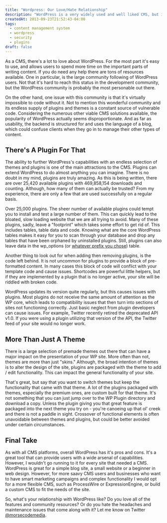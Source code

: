 ```yaml
---
title: "Wordpress: Our Love/Hate Relationship"
description: "WordPress is a very widely used and well liked CMS, but it also has its weaknesses. These are just a few of the things I love and hate about WordPress."
createdAt: 2013-09-23T21:52:43-04:00
tags:
  - content management system
  - wordpress
  - security
  - plugins
draft: false
---
```


As a CMS, there's a lot to love about WordPress. For the most part it's easy to use, and allows users to spend more time on the important parts of writing content. If you do need any help there are tons of resources available. One in particular, is the large community following of WordPress users. Not that it's hard to reach this status in the development community, but the WordPress community is probably the most personable out there.

On the other hand, one issue with this community is that it's virtually impossible to code without it. Not to mention this wonderful community and its endless supply of plugins and themes is a constant source of vulnerable code. Considering the numerous other viable CMS solutions available, the popularity of WordPress actually seems disproportionate. And as far as usability, the backend is structured for and uses the language of a blog, which could confuse clients when they go in to manage their other types of content.

## There's A Plugin For That

The ability to further WordPress's capabilities with an endless selection of themes and plugins is one of the main attractions to the CMS. Plugins can extend WordPress to do almost anything you can imagine. There is no doubt in my mind, plugins are truly amazing. As this is being written, there are over 25,420 available plugins with 469,858,154 downloads and counting. Although, how many of them can actually be trusted? From my experience, there are only a few that are used successfully on a regular basis.

Over 25,000 plugins. The sheer number of available plugins could tempt you to install and test a large number of them. This can quickly lead to the bloated, slow loading website that we are all trying to avoid. Many of these plugins, sadly, leave a "footprint" which takes some effort to get rid of. This includes tables, table data and code. Knowing what are the core WordPress tables makes it easy for you to scan through your database and drop any tables that have been orphaned by uninstalled plugins. Still, plugins can also leave data in the wp_options (or [whatever prefix you chose][cyrptoanalytic]) table.

Another thing to look out for when adding then removing plugins, is the code left behind. It is not uncommon for plugins to provide a block of pre-formatted content. In many cases this block of code will conflict with your template code and cause issues. Shortcodes are powerful little helpers, but if they are implemented by a plugin that is no longer active, your site will be riddled with broken code.

WordPress updates its version quite regularly, but this causes issues with plugins. Most plugins do not receive the same amount of attention as the WP core, which leads to compatibility issues that then turn into sections of sites not functioning correctly. Just basic neglect from plugin developers can cause issues. For example, Twitter recently retired the deprecated API v1.0. If you were using a plugin utilizing that version of the API, the Twitter feed of your site would no longer work.

## More Than Just A Theme

There is a large selection of premade themes out there that can have a major impact on the presentation of your WP site. More often than not, themes are more than just "skins." Although, the broad intention of themes is to alter the design of the site, plugins are packaged with the theme to add / edit functionality. This can impact the general functionality of your site.

That's great, but say that you want to switch themes but keep the functionality that came with that theme. A lot of the plugins packaged with themes, especially the premium ones, are custom built for that theme. It's not something that you can just jump over to the WP Plugin directory and download a copy. Unless the plugin giving you that great feature is packaged into the next theme you try on - you're canoeing up that ol' creek and there is not a paddle in sight. Crossover of functional elements is often unavoidable between themes and plugins, but could be better avoided under certain circumstances.

## Final Take

As with all CMS platforms, overall WordPress has it's pros and cons. It's a great tool that can provide users with a wide arsenal of capabilities. However, I wouldn't go running to it for every site that needed a CMS. WordPress is great for a simple blog site, a small website or a beginner in web design. However, for more saavy CMS users and businesses who want to have smart marketing campaigns and complex functionality I would opt for a more flexible CMS, such as ProcessWire or ExpressionEngine, or build a custom CMS to fit the needs of the site.

So, what's your relationship with WordPress like? Do you love all of the features and community resources? Or do you hate the headaches and maintenance issues that come along with it? Let me know on Twitter [@morsecodemedia][twacct].

  [twacct]: https://twitter.com/morsecodemedia "Follow @morsecodemedia on Twitter"
  [cyrptoanalytic]: https://blog.morsecodemedia.com/wordpress-security-tips-cryptanalytic-attacks/ "Here I offer some security tips for your WordPress sites"
